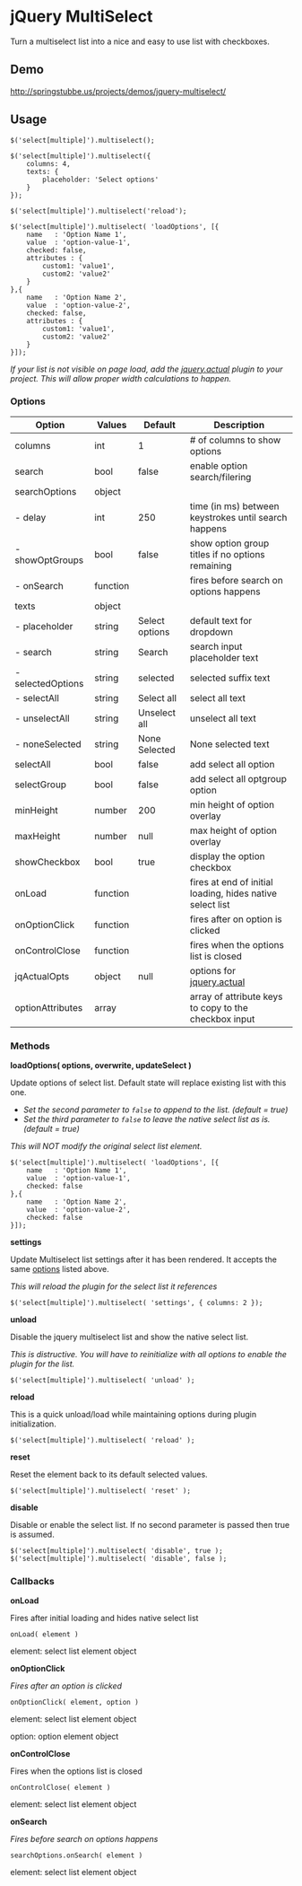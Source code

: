 jQuery MultiSelect
==================

Turn a multiselect list into a nice and easy to use list with checkboxes.

## Demo
http://springstubbe.us/projects/demos/jquery-multiselect/

## Usage
```
$('select[multiple]').multiselect();

$('select[multiple]').multiselect({
    columns: 4,
    texts: {
        placeholder: 'Select options'
    }
});

$('select[multiple]').multiselect('reload');

$('select[multiple]').multiselect( 'loadOptions', [{
    name   : 'Option Name 1',
    value  : 'option-value-1',
    checked: false,
    attributes : {
        custom1: 'value1',
        custom2: 'value2'
    }
},{
    name   : 'Option Name 2',
    value  : 'option-value-2',
    checked: false,
    attributes : {
        custom1: 'value1',
        custom2: 'value2'
    }
}]);
```
*If your list is not visible on page load, add the [jquery.actual](https://github.com/dreamerslab/jquery.actual) plugin to your project.  This will allow proper width calculations to happen.*


### Options
| Option            | Values   | Default        | Description                    |
| ----------------- | -------- | -------------- | ------------------------------ |
| columns           | int      | 1              | # of columns to show options   |
| search            | bool     | false          | enable option search/filering  |
| searchOptions     | object   |                |                                |
| - delay           | int      | 250            | time (in ms) between keystrokes until search happens |
| - showOptGroups   | bool     | false          | show option group titles if no options remaining |
| - onSearch        | function |                | fires before search on options happens |
| texts             | object   |                |                                |
| - placeholder     | string   | Select options | default text for dropdown      |
| - search          | string   | Search         | search input placeholder text  |
| - selectedOptions | string   |  selected      | selected suffix text           |
| - selectAll       | string   | Select all     | select all text                |
| - unselectAll     | string   | Unselect all   | unselect all text              |
| - noneSelected    | string   | None Selected  | None selected text             |
| selectAll         | bool     | false          | add select all option          |
| selectGroup       | bool     | false          | add select all optgroup option |
| minHeight         | number   | 200            | min height of option overlay   |
| maxHeight         | number   | null           | max height of option overlay   |
| showCheckbox      | bool     | true           | display the option checkbox    |
| onLoad            | function |                | fires at end of initial loading, hides native select list |
| onOptionClick     | function |                | fires after on option is clicked |
| onControlClose    | function |                | fires when the options list is closed |
| jqActualOpts      | object   | null           | options for [jquery.actual](https://github.com/dreamerslab/jquery.actual)      |
| optionAttributes  | array    |                | array of attribute keys to copy to the checkbox input |


### Methods
**loadOptions( options, overwrite, updateSelect )**

Update options of select list. Default state will replace existing list with this one.
- *Set the second parameter to `false` to append to the list. (default = true)*
- *Set the third parameter to `false` to leave the native select list as is. (default = true)*

*This will NOT modify the original select list element.*
```
$('select[multiple]').multiselect( 'loadOptions', [{
    name   : 'Option Name 1',
    value  : 'option-value-1',
    checked: false
},{
    name   : 'Option Name 2',
    value  : 'option-value-2',
    checked: false
}]);
```


**settings**

Update Multiselect list settings after it has been rendered.  It accepts the same [options](https://github.com/nobleclem/jQuery-MultiSelect#options) listed above.

*This will reload the plugin for the select list it references*

`$('select[multiple]').multiselect( 'settings', {
    columns: 2
});`

**unload**

Disable the jquery multiselect list and show the native select list.

*This is distructive. You will have to reinitialize with all options to enable the plugin for the list.*

`$('select[multiple]').multiselect( 'unload' );`


**reload**

This is a quick unload/load while maintaining options during plugin initialization.

`$('select[multiple]').multiselect( 'reload' );`


**reset**

Reset the element back to its default selected values.

`$('select[multiple]').multiselect( 'reset' );`


**disable**

Disable or enable the select list. If no second parameter is passed then true is assumed.

`$('select[multiple]').multiselect( 'disable', true );`
`$('select[multiple]').multiselect( 'disable', false );`


### Callbacks
**onLoad**

Fires after initial loading and hides native select list

`onLoad( element )`

element: select list element object


**onOptionClick**

*Fires after an option is clicked*

`onOptionClick( element, option )`

element: select list element object

option:  option element object


**onControlClose**

Fires when the options list is closed

`onControlClose( element )`

element: select list element object


**onSearch**

*Fires before search on options happens*

`searchOptions.onSearch( element )`

element: select list element object
